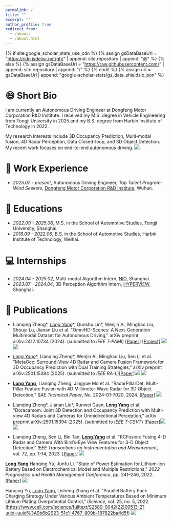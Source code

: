 ```yaml
---
permalink: /
title: ""
excerpt: ""
author_profile: true
redirect_from: 
  - /about/
  - /about.html
---
```


{% if site.google_scholar_stats_use_cdn %}
{% assign gsDataBaseUrl = "https://cdn.jsdelivr.net/gh/" | append: site.repository | append: "@" %}
{% else %}
{% assign gsDataBaseUrl = "https://raw.githubusercontent.com/" | append: site.repository | append: "/" %}
{% endif %}
{% assign url = gsDataBaseUrl | append: "google-scholar-stats/gs_data_shieldsio.json" %}

<span class='anchor' id='about-me'></span>
# 😄 Short Bio
I am currently an Autonomous Driving Engineer at Dongfeng Motor Corporation R&D Institute. I received my M.S. degree in Vehicle Engineering from Tongji University in 2025 and my B.S. degree from Harbin Institute of Technology in 2022.

My research interests include 3D Occupancy Prediction, Multi-modal fusion, 4D Radar Perception, Data Closed-loop, and 3D Object Detection. My recent work focuses on end-to-end autonomous driving. <a href='https://scholar.google.com/citations?user=DhtAFkwAAAAJ'><img src="https://img.shields.io/endpoint?url={{ url | url_encode }}&logo=Google%20Scholar&labelColor=f6f6f6&color=9cf&style=flat&label=citations"></a>.

<!--
# 🔥 News
- *2022.02*: &nbsp;🎉🎉 Lorem ipsum dolor sit amet, consectetur adipiscing elit. Vivamus ornare aliquet ipsum, ac tempus justo dapibus sit amet. 
- *2022.02*: &nbsp;🎉🎉 Lorem ipsum dolor sit amet, consectetur adipiscing elit. Vivamus ornare aliquet ipsum, ac tempus justo dapibus sit amet. 
-->

# 💼 Work Experience
- *2025.07 - present*, Autonomous Driving Engineer, *Top Talent Program: Wind Seekers*, <a href="https://www.dfmc.com.cn/">Dongfeng Motor Corporation R&D Institute</a>, Wuhan.
  
# 📖 Educations
- *2022.09 - 2025.06*, M.S. in the School of Automotive Studies, Tongji University, Shanghai. 
- *2018.09 - 2022.06*, B.S. in the School of Automotive Studies, Harbin Institute of Technology, Weihai.

# 💻 Internships
- *2024.04 - 2025.02*,  Multi-modal Algorithm Intern, <a href='https://www.nio.cn/'>NIO</a>, Shanghai.
- *2023.07 - 2024.04*,  3D Perception Algorithm Intern, <a href='https://www.hongjingdrive.com/'>HYPERVIEW</a>, Shanghai.

<!--
# 💬 Invited Talks
- *2021.06*, Lorem ipsum dolor sit amet, consectetur adipiscing elit. Vivamus ornare aliquet ipsum, ac tempus justo dapibus sit amet. 
- *2021.03*, Lorem ipsum dolor sit amet, consectetur adipiscing elit. Vivamus ornare aliquet ipsum, ac tempus justo dapibus sit amet.  \| [\[video\]](https://github.com/)
-->

<!--
# 🎖 Honors and Awards
- *2021.10* Lorem ipsum dolor sit amet, consectetur adipiscing elit. Vivamus ornare aliquet ipsum, ac tempus justo dapibus sit amet. 
- *2021.09* Lorem ipsum dolor sit amet, consectetur adipiscing elit. Vivamus ornare aliquet ipsum, ac tempus justo dapibus sit amet.
-->

# 📝 Publications 
- Lianqing Zheng\*, **<u>Long Yang*</u>**, Qunshu Lin\*, Wenjin Ai, Minghao Liu, Shouyi Lu, Jianan Liu et al. "OmniHD-Scenes: A Next-Generation Multimodal
Dataset for Autonomous Driving," arXiv preprint arXiv:2412.10734 (2024). (submitted to *IEEE T-PAMI*)  [[Paper]](https://arxiv.org/abs/2412.10734) [[Project]](https://www.2077ai.com/OmniHD-Scenes/) [![](https://img.shields.io/github/stars/TJRadarLab/OmniHD-Scenes?style=social&label=Code+Stars)](https://github.com/TJRadarLab/OmniHD-Scenes) <a href='https://scholar.google.cz/citations?user=IvYbyX4AAAAJ'><img src="https://img.shields.io/badge/dynamic/json?url=https://raw.githubusercontent.com/LucasYang567/LucasYang567.github.io/google-scholar-stats/gs_data.json&query=$.publications.IvYbyX4AAAAJ:RHpTSmoSYBkC.num_citations&logo=Google%20Scholar&label=citations&color=9cf&labelColor=f6f6f6&style=flat"></a>

- **<u>Long Yang*</u>**, Lianqing Zheng\*, Wenjin Ai, Minghao Liu, Sen Li et al. "MetaOcc: Surround-View 4D Radar and Camera Fusion Framework for 3D Occupancy Prediction with Dual Training Strategies," arXiv preprint arXiv:2501.15384 (2025). (submitted to *IEEE RA-L*)[[Paper]](https://arxiv.org/abs/2501.15384)[![](https://img.shields.io/github/stars/LucasYang567/MetaOcc?style=social&label=Code+Stars)](https://github.com/LucasYang567/MetaOcc) <a href='https://scholar.google.cz/citations?user=IvYbyX4AAAAJ'><img src="https://img.shields.io/badge/dynamic/json?url=https://raw.githubusercontent.com/LucasYang567/LucasYang567.github.io/google-scholar-stats/gs_data.json&query=$.publications.IvYbyX4AAAAJ:4JMBOYKVnBMC.num_citations&logo=Google%20Scholar&label=citations&color=9cf&labelColor=f6f6f6&style=flat"></a>

- **<u>Long Yang</u>**, Lianqing Zheng, Jingyue Mo et al. "RadarPillarDet: Multi-Pillar Feature Fusion with 4D Millimeter-Wave Radar for 3D Object Detection," *SAE Technical Paper*, No. 2024-01-7020, 2024. [[Paper]](https://www.sae.org/publications/technical-papers/content/2024-01-7020/) <a href='https://scholar.google.cz/citations?user=IvYbyX4AAAAJ'><img src="https://img.shields.io/badge/dynamic/json?url=https://raw.githubusercontent.com/LucasYang567/LucasYang567.github.io/google-scholar-stats/gs_data.json&query=$.publications.IvYbyX4AAAAJ:e5wmG9Sq2KIC.num_citations&logo=Google%20Scholar&label=citations&color=9cf&labelColor=f6f6f6&style=flat"></a>

- Lianqing Zheng\*, Jianan Liu\*, Runwei Guan, **<u>Long Yang</u>** et al. "Doracamom: Joint 3D Detection and Occupancy Prediction with Multi-view 4D Radars and Cameras for Omnidirectional Perception," arXiv preprint arXiv:2501.15394 (2025). (submitted to *IEEE T-CSVT*) [[Paper]](https://arxiv.org/abs/2501.15394)[![](https://img.shields.io/github/stars/TJRadarLab/Doracamom?style=social&label=Code+Stars)](https://github.com/TJRadarLab/Doracamom) <a href='https://scholar.google.cz/citations?user=IvYbyX4AAAAJ'><img src="https://img.shields.io/badge/dynamic/json?url=https://raw.githubusercontent.com/LucasYang567/LucasYang567.github.io/google-scholar-stats/gs_data.json&query=$.publications.IvYbyX4AAAAJ:j3f4tGmQtD8C.num_citations&logo=Google%20Scholar&label=citations&color=9cf&labelColor=f6f6f6&style=flat"></a>

- Lianqing Zheng, Sen Li, Bin Tan, **<u>Long Yang</u>** et al. "RCFusion: Fusing 4-D Radar and Camera With Bird’s-Eye View Features for 3-D Object Detection," *IEEE Transactions on Instrumentation and Measurement*, vol. 72, pp. 1-14, 2023. [[Paper]](https://ieeexplore.ieee.org/abstract/document/10138035) <a href='https://scholar.google.cz/citations?user=IvYbyX4AAAAJ'><img src="https://img.shields.io/badge/dynamic/json?url=https://raw.githubusercontent.com/LucasYang567/LucasYang567.github.io/google-scholar-stats/gs_data.json&query=$.publications.IvYbyX4AAAAJ:R3hNpaxXUhUC.num_citations&logo=Google%20Scholar&label=citations&color=9cf&labelColor=f6f6f6&style=flat"></a>

**<u>Long Yang</u>**,Hanqing Yu, Junfu Li. "State of Power Estimation for Lithium-ion Battery Based on Electrochemical Model and Multiple Restrictions," *2022 Prognostics and Health Management Conference*, pp. 241–246, 2022. [[Paper]](https://ieeexplore.ieee.org/abstract/document/9808822) <a href='https://scholar.google.cz/citations?user=IvYbyX4AAAAJ'><img src="https://img.shields.io/badge/dynamic/json?url=https://raw.githubusercontent.com/LucasYang567/LucasYang567.github.io/google-scholar-stats/gs_data.json&query=$.publications.IvYbyX4AAAAJ:u-x6o8ySG0sC.num_citations&logo=Google%20Scholar&label=citations&color=9cf&labelColor=f6f6f6&style=flat"></a>

Hanqing Yu, <u>Long Yang</u>, Lisheng Zhang et al. "Parallel Battery Pack Charging Strategy Under Various Ambient Temperatures Based on Minimum Lithium Plating Overpotential Control," *iScience*, vol. 25, no. 5, 2022. (https://www.cell.com/iscience/fulltext/S2589-0042(22)00513-2?uuid=uuid%3A9b6b2923-51c1-4767-809b-187822ba4d5f) <a href='https://scholar.google.cz/citations?user=IvYbyX4AAAAJ'><img src="https://img.shields.io/badge/dynamic/json?url=https://raw.githubusercontent.com/LucasYang567/LucasYang567.github.io/google-scholar-stats/gs_data.json&query=$.publications.IvYbyX4AAAAJ:d1gkVwhDpl0C.num_citations&logo=Google%20Scholar&label=citations&color=9cf&labelColor=f6f6f6&style=flat"></a>




